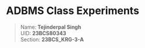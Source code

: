 # ADBMS Class Experiments

> Name: **Tejinderpal Singh** <br/>
> UID: **23BCS80343** <br/>
> Section: **23BCS_KRG-3-A**
